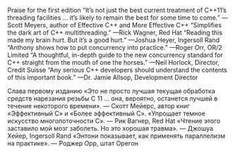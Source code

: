 Praise for the first edition
“It’s not just the best current treatment of C++11’s threading facilities ... it’s likely to
remain the best for some time to come.”
—Scott Meyers, author of Effective C++ and More Effective C++
“Simplifies the dark art of C++ multithreading.”
—Rick Wagner, Red Hat
“Reading this made my brain hurt. But it’s a good hurt.”
—Joshua Heyer, Ingersoll Rand
“Anthony shows how to put concurrency into practice.”
—Roger Orr, OR/2 Limited
“A thoughtful, in-depth guide to the new concurrency standard for C++ straight from
the mouth of one the horses.”
—Neil Horlock, Director, Credit Suisse
“Any serious C++ developers should understand the contents of this important book.”
—Dr. Jamie Allsop, Development Director


Слава первому изданию
  «Это не просто лучшая текущая обработка средств нарезания резьбы C 11 ... она, вероятно, останется лучшей в течение некоторого времени».
  — Скотт Мейерс, автор книг «Эффективный C» и «Более эффективный C».
  «Упрощает темное искусство многопоточности C».
  — Рик Вагнер, Red Hat
«Чтение этого заставило мой мозг заболеть. Но это хорошая травма».
  — Джошуа Хейер, Ingersoll Rand
  «Энтони показывает, как применять параллелизм на практике».
  — Роджер Орр, штат Орегон
